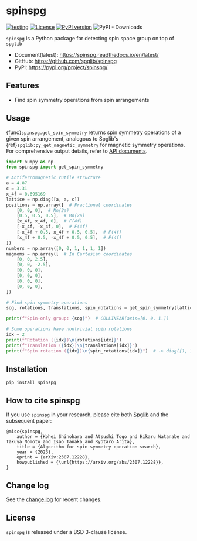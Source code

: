 # spinspg
[![testing](https://github.com/spglib/spinspg/actions/workflows/testing.yml/badge.svg)](https://github.com/spglib/spinspg/actions/workflows/testing.yml)
[![License](https://img.shields.io/badge/License-BSD_3--Clause-blue.svg)](https://opensource.org/licenses/BSD-3-Clause)
[![PyPI version](https://badge.fury.io/py/spinspg.svg)](https://badge.fury.io/py/spinspg)
![PyPI - Downloads](https://img.shields.io/pypi/dm/spinspg)

`spinspg` is a Python package for detecting spin space group on top of `spglib`

- Document(latest): <https://spinspg.readthedocs.io/en/latest/>
- GitHub: <https://github.com/spglib/spinspg>
- PyPI: <https://pypi.org/project/spinspg/>

## Features

- Find spin symmetry operations from spin arrangements

## Usage

{func}`spinspg.get_spin_symmetry` returns spin symmetry operations of a given spin arrangement, analogous to Spglib's {ref}`spglib:py_get_magnetic_symmetry` for magnetic symmetry operations.
For comprehensive output details, refer to [API documents](docs/api/api.md).

```python
import numpy as np
from spinspg import get_spin_symmetry

# Antiferromagnetic rutile structure
a = 4.87
c = 3.31
x_4f = 0.695169
lattice = np.diag([a, a, c])
positions = np.array([  # Fractional coordinates
    [0, 0, 0],  # Mn(2a)
    [0.5, 0.5, 0.5],  # Mn(2a)
    [x_4f, x_4f, 0],  # F(4f)
    [-x_4f, -x_4f, 0],  # F(4f)
    [-x_4f + 0.5, x_4f + 0.5, 0.5],  # F(4f)
    [x_4f + 0.5, -x_4f + 0.5, 0.5],  # F(4f)
])
numbers = np.array([0, 0, 1, 1, 1, 1])
magmoms = np.array([  # In Cartesian coordinates
    [0, 0, 2.5],
    [0, 0, -2.5],
    [0, 0, 0],
    [0, 0, 0],
    [0, 0, 0],
    [0, 0, 0],
])

# Find spin symmetry operations
sog, rotations, translations, spin_rotations = get_spin_symmetry(lattice, positions, numbers, magmoms)

print(f"Spin-only group: {sog}")  # COLLINEAR(axis=[0. 0. 1.])

# Some operations have nontrivial spin rotations
idx = 2
print(f"Rotation ({idx})\n{rotations[idx]}")
print(f"Translation ({idx})\n{translations[idx]}")
print(f"Spin rotation ({idx})\n{spin_rotations[idx]}")  # -> diag([1, 1, -1])
```

## Installation

```shell
pip install spinspg
```

## How to cite spinspg

If you use `spinspg` in your research, please cite both [Spglib](https://spglib.readthedocs.io/en/latest/) and the subsequent paper:

```
@misc{spinspg,
    author = {Kohei Shinohara and Atsushi Togo and Hikaru Watanabe and Takuya Nomoto and Isao Tanaka and Ryotaro Arita},
    title = {Algorithm for spin symmetry operation search},
    year = {2023},
    eprint = {arXiv:2307.12228},
    howpublished = {\url{https://arxiv.org/abs/2307.12228}},
}
```

## Change log

See the [change log](docs/changelog.md) for recent changes.

## License

`spinspg` is released under a BSD 3-clause license.
